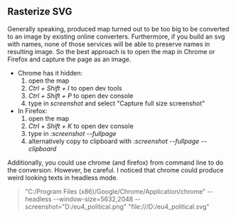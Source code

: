 ## Rasterize SVG

Generally speaking, produced map turned out to be too big to be converted to an image 
by existing online converters. Furthermore, if you build an svg with names, none of those
services will be able to preserve names in resulting image. So the best approach is to 
open the map in Chrome or Firefox and capture the page as an image.
* Chrome has it hidden:
    1. open the map
    1. _Ctrl + Shift + I_ to open dev tools
    1. _Ctrl + Shift + P_ to open dev console
    1. type in _screenshot_ and select "Capture full size screenshot"
* In Firefox:
    1. open the map
    1. _Ctrl + Shift + K_ to open dev console
    1. type in _:screenshot --fullpage_
    1. alternatively copy to clipboard with _:screenshot --fullpage --clipboard_
    
Additionally, you could use chrome (and firefox) from command line to do the conversion. However, be careful.
I noticed that chrome could produce weird looking texts in headless mode.
> "C:/Program Files (x86)/Google/Chrome/Application/chrome" --headless --window-size=5632,2048 --screenshot="D:/eu4_political.png" "file:///D:/eu4_political.svg" 
